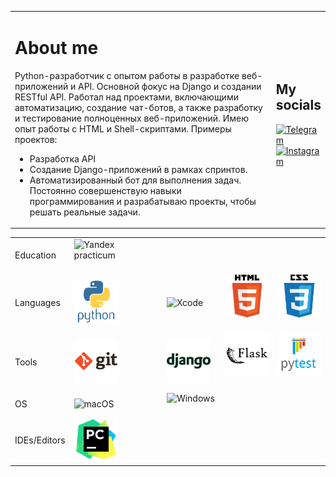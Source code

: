 <table>
<tr>
<td width="550">
<h1>About me</h1>

Python-разработчик с опытом работы в разработке веб-приложений и API. Основной фокус на Django и создании RESTful API. Работал над проектами, включающими автоматизацию, создание чат-ботов, а также разработку и тестирование полноценных веб-приложений. Имею опыт работы с HTML и Shell-скриптами. Примеры проектов:
- Разработка API 
- Создание Django-приложений в рамках спринтов.
- Автоматизированный бот для выполнения задач.
Постоянно совершенствую навыки программирования и разрабатываю проекты, чтобы решать реальные задачи.

</td>
<td>
   <h2> My socials </h2>

   [![Telegram](https://img.shields.io/badge/Telegram-2CA5E0?style=for-the-badge&logo=telegram&logoColor=white)](https://t.me/khamzaew_j)
   [![Instagram](https://img.shields.io/badge/Instagram-%23E4405F.svg?style=for-the-badge&logo=Instagram&logoColor=white)](https://www.instagram.com/khamzaev.j)
</td>
</tr>
</table>

<table>
<tr>
   <td> Education </td>
   <td>
        <img src="https://avatars.mds.yandex.net/i?id=e583af1751d6ae3e118d8d41468c02e78ebcfb23-5175033-images-thumbs&n=13" title="Yandex practicum" width="70"/>&nbsp;
   </td>
</tr>
<tr>
   <td> Languages </td>
   <td>
       <img src="https://github.com/devicons/devicon/blob/ca28c779441053191ff11710fe24a9e6c23690d6/icons/python/python-original-wordmark.svg" width="70"/>&nbsp;
   </td>
   <td>
        <img src="https://cdn.jsdelivr.net/gh/devicons/devicon/icons/xcode/xcode-original.svg" title="Xcode" width="70"/>&nbsp;
   </td>
   <td>
        <img src="https://github.com/devicons/devicon/blob/ca28c779441053191ff11710fe24a9e6c23690d6/icons/html5/html5-original-wordmark.svg" width="70"/>&nbsp;
   </td>
   <td>
        <img src="https://github.com/devicons/devicon/blob/ca28c779441053191ff11710fe24a9e6c23690d6/icons/css3/css3-original-wordmark.svg" width="70"/>&nbsp;
   </td>
</tr>
<tr>
   <td> Tools </td>
   <td>
        <img src="https://github.com/devicons/devicon/blob/ca28c779441053191ff11710fe24a9e6c23690d6/icons/git/git-original-wordmark.svg" width="70" />&nbsp;
   </td>
   <td>
        <img src="https://github.com/devicons/devicon/blob/ca28c779441053191ff11710fe24a9e6c23690d6/icons/django/django-plain-wordmark.svg" width="70"/>&nbsp;
   </td>
   <td>
        <img src="https://github.com/devicons/devicon/blob/ca28c779441053191ff11710fe24a9e6c23690d6/icons/flask/flask-original-wordmark.svg" width="70"/>&nbsp;
   </td>
   <td>
        <img src="https://github.com/devicons/devicon/blob/ca28c779441053191ff11710fe24a9e6c23690d6/icons/pytest/pytest-original-wordmark.svg" width="70"/>&nbsp;
   </td>
</tr>
<tr>
   <td> OS </td>
   <td>
        <img src="https://upload.wikimedia.org/wikipedia/de/b/b1/MacOS-Logo.svg" title="macOS" width="70"/>&nbsp;
   </td>
   <td>
        <img src="https://upload.wikimedia.org/wikipedia/commons/thumb/e/e2/Windows_logo_and_wordmark_-_2021.svg/420px-Windows_logo_and_wordmark_-_2021.svg.png" title="Windows" width="70"/>&nbsp;
   </td>
</tr>
<tr>
   <td> IDEs/Editors </td>
   <td>
        <img src="https://github.com/devicons/devicon/blob/master/icons/pycharm/pycharm-original.svg" title="PyCharm" width="70"/>&nbsp;
   </td>
</tr>
</table>
